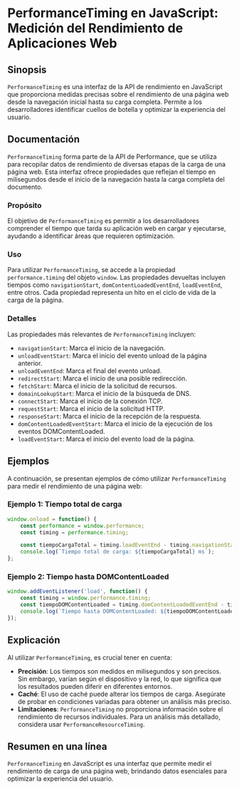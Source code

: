 <!--
Meta Description: # PerformanceTiming en JavaScript: Medición del Rendimiento de Aplicaciones Web ## Sinopsis `PerformanceTiming` es una interfaz de la API de rendimien...
Meta Keywords: inicio, marca, performancetiming, timing, del
-->

# PerformanceTiming en JavaScript: Medición del Rendimiento de Aplicaciones Web

## Sinopsis
`PerformanceTiming` es una interfaz de la API de rendimiento en JavaScript que proporciona medidas precisas sobre el rendimiento de una página web desde la navegación inicial hasta su carga completa. Permite a los desarrolladores identificar cuellos de botella y optimizar la experiencia del usuario.

## Documentación
`PerformanceTiming` forma parte de la API de Performance, que se utiliza para recopilar datos de rendimiento de diversas etapas de la carga de una página web. Esta interfaz ofrece propiedades que reflejan el tiempo en milisegundos desde el inicio de la navegación hasta la carga completa del documento.

### Propósito
El objetivo de `PerformanceTiming` es permitir a los desarrolladores comprender el tiempo que tarda su aplicación web en cargar y ejecutarse, ayudando a identificar áreas que requieren optimización.

### Uso
Para utilizar `PerformanceTiming`, se accede a la propiedad `performance.timing` del objeto `window`. Las propiedades devueltas incluyen tiempos como `navigationStart`, `domContentLoadedEventEnd`, `loadEventEnd`, entre otros. Cada propiedad representa un hito en el ciclo de vida de la carga de la página.

### Detalles
Las propiedades más relevantes de `PerformanceTiming` incluyen:

- `navigationStart`: Marca el inicio de la navegación.
- `unloadEventStart`: Marca el inicio del evento unload de la página anterior.
- `unloadEventEnd`: Marca el final del evento unload.
- `redirectStart`: Marca el inicio de una posible redirección.
- `fetchStart`: Marca el inicio de la solicitud de recursos.
- `domainLookupStart`: Marca el inicio de la búsqueda de DNS.
- `connectStart`: Marca el inicio de la conexión TCP.
- `requestStart`: Marca el inicio de la solicitud HTTP.
- `responseStart`: Marca el inicio de la recepción de la respuesta.
- `domContentLoadedEventStart`: Marca el inicio de la ejecución de los eventos DOMContentLoaded.
- `loadEventStart`: Marca el inicio del evento load de la página.

## Ejemplos
A continuación, se presentan ejemplos de cómo utilizar `PerformanceTiming` para medir el rendimiento de una página web:

### Ejemplo 1: Tiempo total de carga
```javascript
window.onload = function() {
    const performance = window.performance;
    const timing = performance.timing;

    const tiempoCargaTotal = timing.loadEventEnd - timing.navigationStart;
    console.log(`Tiempo total de carga: ${tiempoCargaTotal} ms`);
};
```

### Ejemplo 2: Tiempo hasta DOMContentLoaded
```javascript
window.addEventListener('load', function() {
    const timing = window.performance.timing;
    const tiempoDOMContentLoaded = timing.domContentLoadedEventEnd - timing.navigationStart;
    console.log(`Tiempo hasta DOMContentLoaded: ${tiempoDOMContentLoaded} ms`);
});
```

## Explicación
Al utilizar `PerformanceTiming`, es crucial tener en cuenta:

- **Precisión**: Los tiempos son medidos en milisegundos y son precisos. Sin embargo, varían según el dispositivo y la red, lo que significa que los resultados pueden diferir en diferentes entornos.
- **Caché**: El uso de caché puede alterar los tiempos de carga. Asegúrate de probar en condiciones variadas para obtener un análisis más preciso.
- **Limitaciones**: `PerformanceTiming` no proporciona información sobre el rendimiento de recursos individuales. Para un análisis más detallado, considera usar `PerformanceResourceTiming`.

## Resumen en una línea
`PerformanceTiming` en JavaScript es una interfaz que permite medir el rendimiento de carga de una página web, brindando datos esenciales para optimizar la experiencia del usuario.